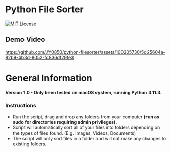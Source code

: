 # Python File Sorter 
[![MIT License](https://img.shields.io/badge/license-MIT-blue.svg?style=for-the-badge)](https://github.com/JY0850/python-filesorter/blob/main/LICENSE)

## Demo Video

https://github.com/JY0850/python-filesorter/assets/100205730/5d25604a-82b9-4b3d-8052-fc836df29fe3

# General Information
**Version 1.0 - Only been tested on macOS system, running Python 3.11.3.**

### Instructions
- Run the script, drag and drop any folders from your computer **(run as sudo for directories requiring admin privileges).**
- Script will automatically sort all of your files into folders depending on the types of files found. (E.g. Images, Videos, Documents)
- The script will only sort files in a folder and will not make any changes to existing folders.
